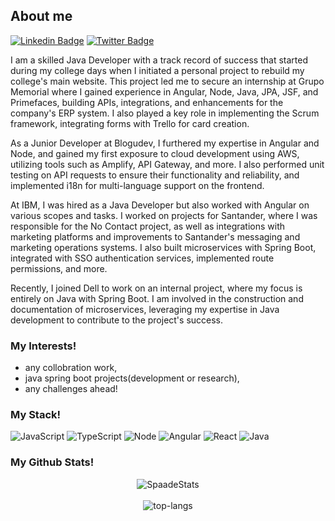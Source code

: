 ## About me

[![Linkedin Badge](https://img.shields.io/badge/-Gustavo%20Toledo-blue?style=social&logo=Linkedin&logoColor=blue&link=www.linkedin.com/in/gustaavo-toledo)](https://www.linkedin.com/in/gustaavo-toledo/) [![Twitter Badge](http://img.shields.io/badge/-@gustaaftoledo-1ca0f1?style=social&logo=twitter&logoColor=blue&link=https://twitter.com/gustaaftoledo)](https://twitter.com/gustaaftoledo)

I am a skilled Java Developer with a track record of success that started during my college days when I initiated a personal project to rebuild my college's main website. This project led me to secure an internship at Grupo Memorial where I gained experience in Angular, Node, Java, JPA, JSF, and Primefaces, building APIs, integrations, and enhancements for the company's ERP system. I also played a key role in implementing the Scrum framework, integrating forms with Trello for card creation.

As a Junior Developer at Blogudev, I furthered my expertise in Angular and Node, and gained my first exposure to cloud development using AWS, utilizing tools such as Amplify, API Gateway, and more. I also performed unit testing on API requests to ensure their functionality and reliability, and implemented i18n for multi-language support on the frontend.

At IBM, I was hired as a Java Developer but also worked with Angular on various scopes and tasks. I worked on projects for Santander, where I was responsible for the No Contact project, as well as integrations with marketing platforms and improvements to Santander's messaging and marketing operations systems. I also built microservices with Spring Boot, integrated with SSO authentication services, implemented route permissions, and more.

Recently, I joined Dell to work on an internal project, where my focus is entirely on Java with Spring Boot. I am involved in the construction and documentation of microservices, leveraging my expertise in Java development to contribute to the project's success.

### My Interests!
- any collobration work,
- java spring boot projects(development or research),
- any challenges ahead!

### My Stack!
![JavaScript](https://img.shields.io/static/v1?label=&message=JavaScript&color=F1E05A&logo=javascript&logoColor=FFFFFF)
![TypeScript](https://img.shields.io/static/v1?label=&message=TypeScript&color=007ACC&logo=typescript&logoColor=FFFFFF)
![Node](https://img.shields.io/static/v1?label=&message=Node&color=68A063&logo=node.js&logoColor=FFFFFF)
![Angular](https://img.shields.io/static/v1?label=&message=Angular&color=DD1B16&logo=angular&logoColor=FFFFFF)
![React](https://img.shields.io/static/v1?label=&message=React&color=61DBFB&logo=react&logoColor=FFFFFF)
![Java](https://img.shields.io/static/v1?label=&message=Java&color=EC2025&logo=java&logoColor=FFFFFF)

### My Github Stats!
<p align="center">
  <img src="https://github-readme-stats.vercel.app/api?username=Spaade&theme=dark&show_icons=true" alt="SpaadeStats" />  
  <br />
  <br />
  <img src="https://github-readme-stats.vercel.app/api/top-langs/?username=Spaade&layout=compact&theme=dark" alt="top-langs" />
</p>

<!--
**Spaade/Spaade** is a ✨ _special_ ✨ repository because its `README.md` (this file) appears on your GitHub profile.

